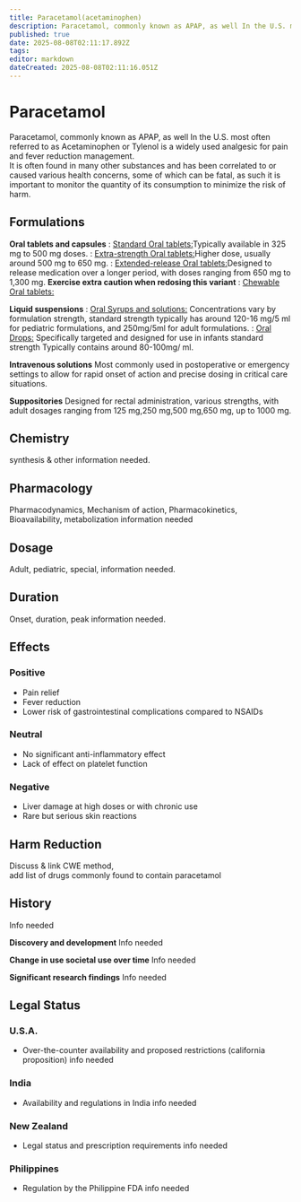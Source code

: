```yaml
---
title: Paracetamol(acetaminophen)
description: Paracetamol, commonly known as APAP, as well In the U.S. most often referred to as Acetaminophen or Tylenol is a widely used analgesic for pain and fever...
published: true
date: 2025-08-08T02:11:17.892Z
tags: 
editor: markdown
dateCreated: 2025-08-08T02:11:16.051Z
---
```


# Paracetamol

Paracetamol, commonly known as APAP, as well In the U.S. most often referred to as Acetaminophen or Tylenol is a widely used analgesic for pain and fever reduction management.  
It is often found in many other substances and has been correlated to or caused various health concerns, some of which can be fatal, as such it is important to monitor the quantity of its consumption to minimize the risk of harm.

## Formulations

**Oral tablets and capsules**
: <u>Standard Oral tablets:</u>Typically available in 325 mg to 500 mg doses.
: <u>Extra-strength Oral tablets:</u>Higher dose, usually around 500 mg to 650 mg.
: <u>Extended-release Oral tablets:</u>Designed to release medication over a longer period, with doses ranging from 650 mg to 1,300 mg. **Exercise extra caution when redosing this variant**
: <u>Chewable Oral tablets:</u>

**Liquid suspensions**
: <u>Oral Syrups and solutions:</u> Concentrations vary by formulation strength, standard strength typically has around 120-16 mg/5 ml for pediatric formulations, and 250mg/5ml for adult formulations.
: <u>Oral Drops:</u> Specifically targeted and designed for use in infants standard strength Typically contains around 80-100mg/ ml.

**Intravenous solutions**
Most commonly used in postoperative or emergency settings to allow for rapid onset of action and precise dosing in critical care situations.

**Suppositories**
Designed for rectal administration, various strengths, with adult dosages ranging from 125 mg,250 mg,500 mg,650 mg, up to 1000 mg.

## Chemistry
synthesis & other information needed.

## Pharmacology
Pharmacodynamics, Mechanism of action, Pharmacokinetics, Bioavailability, metabolization information needed

## Dosage
Adult, pediatric, special, information needed.

## Duration
Onset, duration, peak information needed.

## Effects

### Positive
* Pain relief
* Fever reduction
* Lower risk of gastrointestinal complications compared to NSAIDs

### Neutral
* No significant anti-inflammatory effect
* Lack of effect on platelet function

### Negative
* Liver damage at high doses or with chronic use
* Rare but serious skin reactions

## Harm Reduction
Discuss & link CWE method,  
add list of drugs commonly found to contain paracetamol

## History
Info needed

**Discovery and development**
Info needed

**Change in use societal use over time**
Info needed

**Significant research findings**
Info needed

## Legal Status

### U.S.A.
* Over-the-counter availability and proposed restrictions (california proposition) info needed

### India
* Availability and regulations in India info needed

### New Zealand
* Legal status and prescription requirements info needed

### Philippines
* Regulation by the Philippine FDA info needed